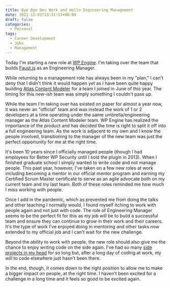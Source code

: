 ```yaml
---
title: Bye Bye Dev Work and Hello Engineering Management
date: 2021-12-01T13:31:53+00:00
draft: false
categories:
  - Personal
tags:
  - Career Development
  - Jobs
  - Management
---
```


Today I'm starting a new role at [WP Engine][1]. I'm taking over the team that builds [Faust.js][2] as an Engineering Manager.

While returning to a management role has always been in my "plan," I can't deny that I didn't think it would happen yet as I have been quite happy building [Atlas Content Modeler][3] for a team I joined in June of this year. The timing for this new-ish team was simply something I couldn't pass up.

While the team I'm taking over has existed on paper for almost a year now, it was never an "official" team and was instead the work of 1 or 2 developers at a time operating under the same umbrella/engineering manager as the Atlas Content Modeler team. WP Engine has realized the importance of the product and has decided the time is right to split it off into a full engineering team. As the work is adjacent to my own and I know the people involved, transitioning to the manager of the new team was just the perfect opportunity for me at the right time.

It's been 10 years since I officially managed people (though I had employees for Better WP Security until I sold the plugin in 2013). When I finished graduate school I simply wanted to write code and not manage people. This past year, however, I've taken on a few new roles at work including becoming a mentor in our official mentor program and earning my Certified Scrum Master certificate to serve as an agile advocate both on my current team and my last team. Both of these roles reminded me how much I miss working with people.

Once I add in the pandemic, which as prevented me from doing the talks and other teaching I normally would, I found myself itching to work with people again and not just with code. The role of Engineering Manager seems to be the perfect fit for this as my job will be to build a successful team and ensure they can continue to grow in their work and their careers. It's the type of work I've enjoyed doing in mentoring and other tasks now extended to my official job and I can't wait for the new challenge.

Beyond the ability to work with people, the new role should also give me the chance to enjoy writing code on the side again. I've had so many [side projects in my head][4] for so long but, after a long day of coding at work, my will to code elsewhere just hasn't been there.

In the end, though, it comes down to the right position to allow me to make a bigger impact on people, at the right time. I haven't been excited for a challenge in a long time and it feels so good to be excited again.

 [1]: https://wpengine.com
 [2]: https://faustjs.org
 [3]: https://github.com/wpengine/atlas-content-modeler
 [4]: /2021/10/three-projects-for-when-i-have-a-laptop-again/